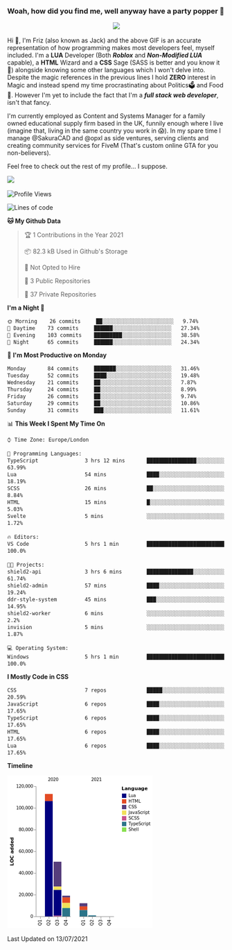 ### Woah, how did you find me, well anyway have a party popper 🎉

<p align="center">
  <img  src="https://66.media.tumblr.com/d2766024a15e8c140bf20f314664eed2/d1615166bf58615c-d8/s400x600/aabc473a64edc43599d5345fd1e9e792d66ecc48.gifv">
</p>

Hi :wave:, I'm Friz (also known as Jack) and the above GIF is an accurate representation of how programming makes most developers feel, myself included. I'm a **LUA** Developer (Both ***Roblox*** and ***Non-Modified LUA*** capable), a **HTML** Wizard and a **CSS** Sage (SASS is better and you know it :pray:) alongside knowing some other languages which I won't delve into. Despite the magic references in the previous lines I hold **ZERO** interest in Magic and instead spend my time procrastinating about Politics🗳️ and Food🍔. However I'm yet to include the fact that I'm a ***full stack web developer***, isn't that fancy.

I'm currently employed as Content and Systems Manager for a family owned educational supply firm based in the UK, funnily enough where I live (imagine that, living in the same country you work in 😱). In my spare time I manage @SakuraCAD and @opxl as side ventures, serving clients and creating community services for FiveM (That's custom online GTA for you non-believers).

Feel free to check out the rest of my profile... I suppose.

<a href="https://github.com/anuraghazra/github-readme-stats">
  <img  src="https://github-readme-stats.vercel.app/api?username=JackOPXL&count_private=true&show_icons=true&theme=tokyonight" />
</a>



<!--START_SECTION:waka-->
![Profile Views](http://img.shields.io/badge/Profile%20Views-0-blue)

![Lines of code](https://img.shields.io/badge/From%20Hello%20World%20I%27ve%20Written-195571%20lines%20of%20code-blue)

**🐱 My Github Data** 

> 🏆 1 Contributions in the Year 2021
 > 
> 📦 82.3 kB Used in Github's Storage 
 > 
> 🚫 Not Opted to Hire
 > 
> 📜 3 Public Repositories 
 > 
> 🔑 37 Private Repositories  
 > 
**I'm a Night 🦉** 

```text
🌞 Morning    26 commits     ██░░░░░░░░░░░░░░░░░░░░░░░   9.74% 
🌆 Daytime    73 commits     ██████░░░░░░░░░░░░░░░░░░░   27.34% 
🌃 Evening    103 commits    █████████░░░░░░░░░░░░░░░░   38.58% 
🌙 Night      65 commits     ██████░░░░░░░░░░░░░░░░░░░   24.34%

```
📅 **I'm Most Productive on Monday** 

```text
Monday       84 commits     ███████░░░░░░░░░░░░░░░░░░   31.46% 
Tuesday      52 commits     ████░░░░░░░░░░░░░░░░░░░░░   19.48% 
Wednesday    21 commits     ██░░░░░░░░░░░░░░░░░░░░░░░   7.87% 
Thursday     24 commits     ██░░░░░░░░░░░░░░░░░░░░░░░   8.99% 
Friday       26 commits     ██░░░░░░░░░░░░░░░░░░░░░░░   9.74% 
Saturday     29 commits     ██░░░░░░░░░░░░░░░░░░░░░░░   10.86% 
Sunday       31 commits     ███░░░░░░░░░░░░░░░░░░░░░░   11.61%

```


📊 **This Week I Spent My Time On** 

```text
⌚︎ Time Zone: Europe/London

💬 Programming Languages: 
TypeScript               3 hrs 12 mins       ████████████████░░░░░░░░░   63.99% 
Lua                      54 mins             ████░░░░░░░░░░░░░░░░░░░░░   18.19% 
SCSS                     26 mins             ██░░░░░░░░░░░░░░░░░░░░░░░   8.84% 
HTML                     15 mins             █░░░░░░░░░░░░░░░░░░░░░░░░   5.03% 
Svelte                   5 mins              ░░░░░░░░░░░░░░░░░░░░░░░░░   1.72%

🔥 Editors: 
VS Code                  5 hrs 1 min         █████████████████████████   100.0%

🐱‍💻 Projects: 
shield2-api              3 hrs 6 mins        ███████████████░░░░░░░░░░   61.74% 
shield2-admin            57 mins             ████░░░░░░░░░░░░░░░░░░░░░   19.24% 
ddr-style-system         45 mins             ███░░░░░░░░░░░░░░░░░░░░░░   14.95% 
shield2-worker           6 mins              ░░░░░░░░░░░░░░░░░░░░░░░░░   2.2% 
invision                 5 mins              ░░░░░░░░░░░░░░░░░░░░░░░░░   1.87%

💻 Operating System: 
Windows                  5 hrs 1 min         █████████████████████████   100.0%

```

**I Mostly Code in CSS** 

```text
CSS                      7 repos             █████░░░░░░░░░░░░░░░░░░░░   20.59% 
JavaScript               6 repos             ████░░░░░░░░░░░░░░░░░░░░░   17.65% 
TypeScript               6 repos             ████░░░░░░░░░░░░░░░░░░░░░   17.65% 
HTML                     6 repos             ████░░░░░░░░░░░░░░░░░░░░░   17.65% 
Lua                      6 repos             ████░░░░░░░░░░░░░░░░░░░░░   17.65%

```


**Timeline**

![Chart not found](https://raw.githubusercontent.com/JackOPXL/JackOPXL/master/charts/bar_graph.png) 


 Last Updated on 13/07/2021
<!--END_SECTION:waka-->

